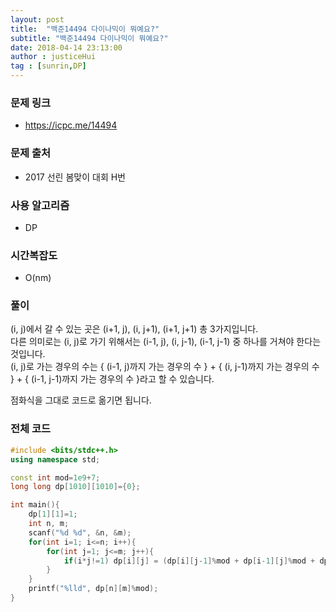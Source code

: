 ```yaml
---
layout: post
title:  "백준14494 다이나믹이 뭐예요?"
subtitle: "백준14494 다이나믹이 뭐예요?"
date: 2018-04-14 23:13:00
author : justiceHui
tag : [sunrin,DP]
---
```


### 문제 링크
* https://icpc.me/14494

### 문제 출처
* 2017 선린 봄맞이 대회 H번

### 사용 알고리즘
* DP

### 시간복잡도
* O(nm)

### 풀이
(i, j)에서 갈 수 있는 곳은 (i+1, j), (i, j+1), (i+1, j+1) 총 3가지입니다.<br>
다른 의미로는 (i, j)로 가기 위해서는 (i-1, j), (i, j-1), (i-1, j-1) 중 하나를 거쳐야 한다는 것입니다.<br>
(i, j)로 가는 경우의 수는 { (i-1, j)까지 가는 경우의 수 } + { (i, j-1)까지 가는 경우의 수 } + { (i-1, j-1)까지 가는 경우의 수 }라고 할 수 있습니다.

점화식을 그대로 코드로 옮기면 됩니다.

### 전체 코드
```cpp
#include <bits/stdc++.h>
using namespace std;

const int mod=1e9+7;
long long dp[1010][1010]={0};

int main(){
	dp[1][1]=1;
	int n, m;
	scanf("%d %d", &n, &m);
	for(int i=1; i<=n; i++){
		for(int j=1; j<=m; j++){
			if(i*j!=1) dp[i][j] = (dp[i][j-1]%mod + dp[i-1][j]%mod + dp[i-1][j-1]%mod)%mod;
		}
	}
	printf("%lld", dp[n][m]%mod);
}
```

